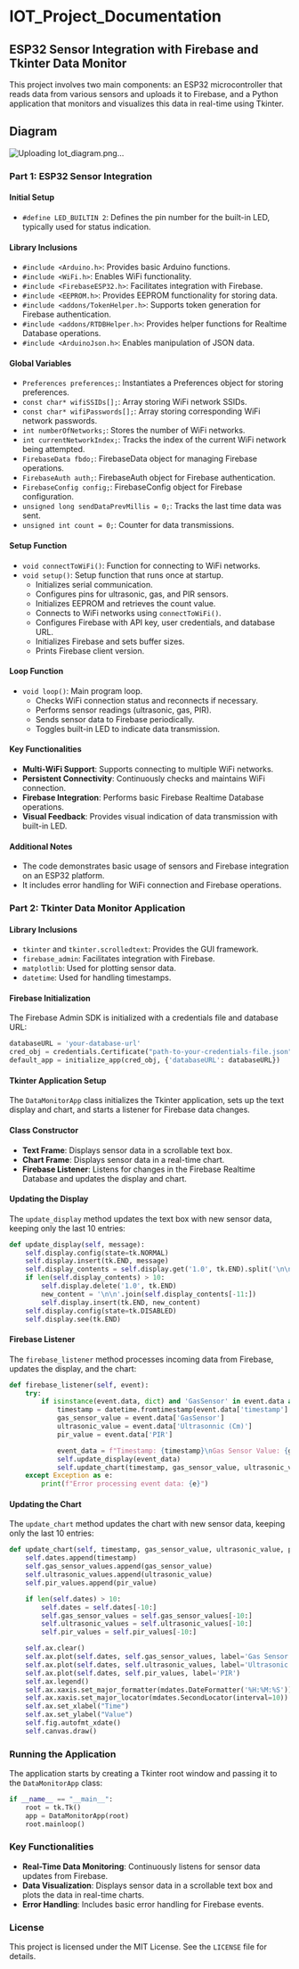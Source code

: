 # IOT_Project_Documentation

## ESP32 Sensor Integration with Firebase and Tkinter Data Monitor

This project involves two main components: an ESP32 microcontroller that reads data from various sensors and uploads it to Firebase, and a Python application that monitors and visualizes this data in real-time using Tkinter.

## Diagram 
![Uploading Iot_diagram.png…]()

### Part 1: ESP32 Sensor Integration

#### Initial Setup

- `#define LED_BUILTIN 2`: Defines the pin number for the built-in LED, typically used for status indication.

#### Library Inclusions

- `#include <Arduino.h>`: Provides basic Arduino functions.
- `#include <WiFi.h>`: Enables WiFi functionality.
- `#include <FirebaseESP32.h>`: Facilitates integration with Firebase.
- `#include <EEPROM.h>`: Provides EEPROM functionality for storing data.
- `#include <addons/TokenHelper.h>`: Supports token generation for Firebase authentication.
- `#include <addons/RTDBHelper.h>`: Provides helper functions for Realtime Database operations.
- `#include <ArduinoJson.h>`: Enables manipulation of JSON data.

#### Global Variables

- `Preferences preferences;`: Instantiates a Preferences object for storing preferences.
- `const char* wifiSSIDs[];`: Array storing WiFi network SSIDs.
- `const char* wifiPasswords[];`: Array storing corresponding WiFi network passwords.
- `int numberOfNetworks;`: Stores the number of WiFi networks.
- `int currentNetworkIndex;`: Tracks the index of the current WiFi network being attempted.
- `FirebaseData fbdo;`: FirebaseData object for managing Firebase operations.
- `FirebaseAuth auth;`: FirebaseAuth object for Firebase authentication.
- `FirebaseConfig config;`: FirebaseConfig object for Firebase configuration.
- `unsigned long sendDataPrevMillis = 0;`: Tracks the last time data was sent.
- `unsigned int count = 0;`: Counter for data transmissions.

#### Setup Function

- `void connectToWiFi()`: Function for connecting to WiFi networks.
- `void setup()`: Setup function that runs once at startup.
  - Initializes serial communication.
  - Configures pins for ultrasonic, gas, and PIR sensors.
  - Initializes EEPROM and retrieves the count value.
  - Connects to WiFi networks using `connectToWiFi()`.
  - Configures Firebase with API key, user credentials, and database URL.
  - Initializes Firebase and sets buffer sizes.
  - Prints Firebase client version.

#### Loop Function

- `void loop()`: Main program loop.
  - Checks WiFi connection status and reconnects if necessary.
  - Performs sensor readings (ultrasonic, gas, PIR).
  - Sends sensor data to Firebase periodically.
  - Toggles built-in LED to indicate data transmission.

#### Key Functionalities

- **Multi-WiFi Support**: Supports connecting to multiple WiFi networks.
- **Persistent Connectivity**: Continuously checks and maintains WiFi connection.
- **Firebase Integration**: Performs basic Firebase Realtime Database operations.
- **Visual Feedback**: Provides visual indication of data transmission with built-in LED.

#### Additional Notes

- The code demonstrates basic usage of sensors and Firebase integration on an ESP32 platform.
- It includes error handling for WiFi connection and Firebase operations.

### Part 2: Tkinter Data Monitor Application

#### Library Inclusions

- `tkinter` and `tkinter.scrolledtext`: Provides the GUI framework.
- `firebase_admin`: Facilitates integration with Firebase.
- `matplotlib`: Used for plotting sensor data.
- `datetime`: Used for handling timestamps.

#### Firebase Initialization

The Firebase Admin SDK is initialized with a credentials file and database URL:
```python
databaseURL = 'your-database-url'
cred_obj = credentials.Certificate("path-to-your-credentials-file.json")
default_app = initialize_app(cred_obj, {'databaseURL': databaseURL})
```

#### Tkinter Application Setup

The `DataMonitorApp` class initializes the Tkinter application, sets up the text display and chart, and starts a listener for Firebase data changes.

#### Class Constructor

- **Text Frame**: Displays sensor data in a scrollable text box.
- **Chart Frame**: Displays sensor data in a real-time chart.
- **Firebase Listener**: Listens for changes in the Firebase Realtime Database and updates the display and chart.

#### Updating the Display

The `update_display` method updates the text box with new sensor data, keeping only the last 10 entries:
```python
def update_display(self, message):
    self.display.config(state=tk.NORMAL)
    self.display.insert(tk.END, message)
    self.display_contents = self.display.get('1.0', tk.END).split('\n\n')
    if len(self.display_contents) > 10:
        self.display.delete('1.0', tk.END)
        new_content = '\n\n'.join(self.display_contents[-11:])
        self.display.insert(tk.END, new_content)
    self.display.config(state=tk.DISABLED)
    self.display.see(tk.END)
```

#### Firebase Listener

The `firebase_listener` method processes incoming data from Firebase, updates the display, and the chart:
```python
def firebase_listener(self, event):
    try:
        if isinstance(event.data, dict) and 'GasSensor' in event.data and 'Ultrasonnic (Cm)' in event.data and 'timestamp' in event.data and 'PIR' in event.data:
            timestamp = datetime.fromtimestamp(event.data['timestamp'] / 1000)
            gas_sensor_value = event.data['GasSensor']
            ultrasonic_value = event.data['Ultrasonnic (Cm)']
            pir_value = event.data['PIR']

            event_data = f"Timestamp: {timestamp}\nGas Sensor Value: {gas_sensor_value}\nUltrasonic Value: {ultrasonic_value}\nPIR Value: {pir_value}\n\n"
            self.update_display(event_data)
            self.update_chart(timestamp, gas_sensor_value, ultrasonic_value, pir_value)
    except Exception as e:
        print(f"Error processing event data: {e}")
```

#### Updating the Chart

The `update_chart` method updates the chart with new sensor data, keeping only the last 10 entries:
```python
def update_chart(self, timestamp, gas_sensor_value, ultrasonic_value, pir_value):
    self.dates.append(timestamp)
    self.gas_sensor_values.append(gas_sensor_value)
    self.ultrasonic_values.append(ultrasonic_value)
    self.pir_values.append(pir_value)

    if len(self.dates) > 10:
        self.dates = self.dates[-10:]
        self.gas_sensor_values = self.gas_sensor_values[-10:]
        self.ultrasonic_values = self.ultrasonic_values[-10:]
        self.pir_values = self.pir_values[-10:]

    self.ax.clear()
    self.ax.plot(self.dates, self.gas_sensor_values, label='Gas Sensor')
    self.ax.plot(self.dates, self.ultrasonic_values, label='Ultrasonic')
    self.ax.plot(self.dates, self.pir_values, label='PIR')
    self.ax.legend()
    self.ax.xaxis.set_major_formatter(mdates.DateFormatter('%H:%M:%S'))
    self.ax.xaxis.set_major_locator(mdates.SecondLocator(interval=10))
    self.ax.set_xlabel("Time")
    self.ax.set_ylabel("Value")
    self.fig.autofmt_xdate()
    self.canvas.draw()
```

### Running the Application

The application starts by creating a Tkinter root window and passing it to the `DataMonitorApp` class:
```python
if __name__ == "__main__":
    root = tk.Tk()
    app = DataMonitorApp(root)
    root.mainloop()
```

### Key Functionalities

- **Real-Time Data Monitoring**: Continuously listens for sensor data updates from Firebase.
- **Data Visualization**: Displays sensor data in a scrollable text box and plots the data in real-time charts.
- **Error Handling**: Includes basic error handling for Firebase events.

### License

This project is licensed under the MIT License. See the `LICENSE` file for details.


